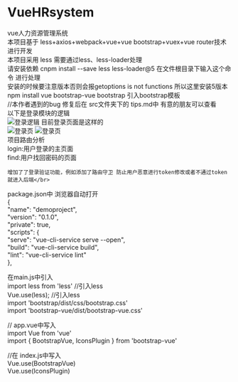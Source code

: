 # VueHRsystem
vue人力资源管理系统  </br>
 本项目基于 less+axios+webpack+vue+vue bootstrap+vuex+vue router技术进行开发</br>
本项目采用 less 需要通过less、less-loader处理  </br>
请安装依赖 cnpm install --save less less-loader@5 在文件根目录下输入这个命令 进行处理  </br>
安装的时候要注意版本否则会报getoptions is not functions 所以这里安装5版本  </br>
npm install vue bootstrap-vue bootstrap  引入bootstrap模板  </br>
    //本作者遇到的bug 修复后在 src文件夹下的 tips.md中 有意的朋友可以查看</br>
  以下是登录模块的逻辑</br>
  ![登录逻辑](https://github.com/Guiuiuier/VueHRsystem/blob/main/public/Introduce%20image/%E7%99%BB%E5%BD%95%E9%80%BB%E8%BE%91.png)
  目前登录页面是这样的</br>
  ![登录页](https://github.com/Guiuiuier/VueHRsystem/blob/main/public/Introduce%20image/5902d342247d8ffd3e0bbf7c1b380c9.png)
  ![登录页](https://github.com/Guiuiuier/VueHRsystem/blob/main/public/Introduce%20image/ff6928a06d706a1bb6263c3771a9c26.png)
  </br>
 项目路由分析  </br>
 login:用户登录的主页面  </br>
 find:用户找回密码的页面  </br>
    
    增加了了登录验证功能，例如添加了路由守卫 防止用户恶意进行token修改或者不通过token就进入后端</br>



 package.json中  浏览器自动打开  </br>
{  </br>
  "name": "demoproject",  </br>
  "version": "0.1.0",  </br>
  "private": true,  </br>
  "scripts": {  </br>
    "serve": "vue-cli-service serve  --open",  </br>
    "build": "vue-cli-service build",  </br>
    "lint": "vue-cli-service lint"  </br>
  },  </br>


在main.js中引入  </br>
  import less from 'less' //引入less  </br>
  Vue.use(less); //引入less  </br>
  import 'bootstrap/dist/css/bootstrap.css'  </br>
import 'bootstrap-vue/dist/bootstrap-vue.css'  </br>
  
// app.vue中写入  </br>
import Vue from 'vue'  </br>
import { BootstrapVue, IconsPlugin } from 'bootstrap-vue'  </br>

//在 index.js中写入  </br>
Vue.use(BootstrapVue)  </br>
Vue.use(IconsPlugin)  </br>
  </br>
